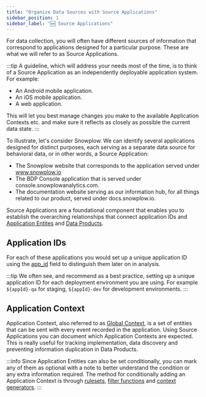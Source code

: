 ```yaml
---
title: "Organize Data Sources with Source Applications"
sidebar_position: 1
sidebar_label: "🆕 Source Applications"
---
```


For data collection, you will often have different sources of information that correspond to applications designed for a particular purpose. These are what we will refer to as Source Applications.

:::tip
A guideline, which will address your needs most of the time, is to think of a Source Application as an independently deployable application system.
For example: 
- An Android mobile application.
- An iOS mobile application.
- A web application.

This will let you best manage changes you make to the available Application Contexts etc. and make sure it reflects as closely as possible the current data state.
:::

To illustrate, let's consider Snowplow. We can identify several applications designed for distinct purposes, each serving as a separate data source for behavioral data, or in other words, a Source Application:

- The Snowplow website that corresponds to the application served under www.snowplow.io
- The BDP Console application that is served under console.snowplowanalytics.com.
- The documentation website serving as our information hub, for all things related to our product, served under docs.snowplow.io.

Source Applications are a foundational component that enables you to establish the overarching relationships that connect application IDs and [Application Entites](../../collecting-data/collecting-from-own-applications/javascript-trackers/web-tracker/custom-tracking-using-schemas/global-context/index.md) and [Data Products](../defining-the-data-to-collect-with-data-products/index.md).

## Application IDs

For each of these applications you would set up a unique application ID using the [app_id](../../collecting-data/collecting-from-own-applications/snowplow-tracker-protocol/ootb-data/app-information/index.md#atomic-event-properties) field to distinguish them later on in analysis.

:::tip
We often see, and recommend as a best practice, setting up a unique application ID for each deployment environment you are using. For example `${appId}-qa` for staging, `${appId}-dev` for development environments.
:::

## Application Context

Application Context, also referred to as [Global Context](../../collecting-data/collecting-from-own-applications/javascript-trackers/web-tracker/custom-tracking-using-schemas/global-context/index.md), is a set of entities that can be sent with every event recorded in the application. Using Source Applications you can document which Application Contexts are expected. This is really useful for tracking implementation, data discovery and preventing information duplication in Data Products.

:::info
Since Application Entities can also be set conditionally, you can mark any of them as optional with a note to better understand the condition or any extra information required. The method for conditionally adding an Application Context is through [rulesets](../../collecting-data/collecting-from-own-applications/javascript-trackers/web-tracker/custom-tracking-using-schemas/global-context/index.md#rulesets), [filter functions](../../collecting-data/collecting-from-own-applications/javascript-trackers/web-tracker/custom-tracking-using-schemas/global-context/index.md#filter-functions) and [context generators](../../collecting-data/collecting-from-own-applications/javascript-trackers/web-tracker/custom-tracking-using-schemas/global-context/index.md#context-generators).
:::
